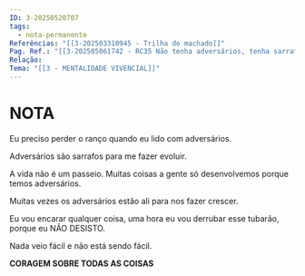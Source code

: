 ```yaml
---
ID: 3-20250520707
tags:
  - nota-permanente
Referências: "[[3-202503310945 - Trilha do machado]]"
Pag. Ref.: "[[3-202505061742 - RC35 Não tenha adversários, tenha sarrafos]]"
Relação: 
Tema: "[[3 - MENTALIDADE VIVENCIAL]]"
---
```

# NOTA 

Eu preciso perder o ranço quando eu lido com adversários.

Adversários são sarrafos para me fazer evoluir.

A vida não é um passeio. Muitas coisas a gente só desenvolvemos porque temos adversários.

Muitas vezes os adversários estão ali para nos fazer crescer.

Eu vou encarar qualquer coisa, uma hora eu vou derrubar esse tubarão, porque eu NÃO DESISTO.

Nada veio fácil e não está sendo fácil.

**CORAGEM SOBRE TODAS AS COISAS**


